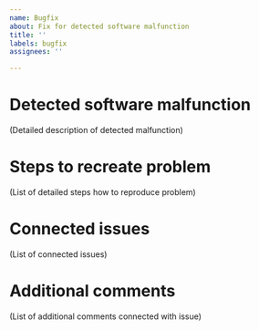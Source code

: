 ```yaml
---
name: Bugfix
about: Fix for detected software malfunction
title: ''
labels: bugfix
assignees: ''

---
```


# Detected software malfunction

(Detailed description of detected malfunction)

# Steps to recreate problem

(List of detailed steps how to reproduce problem)

# Connected issues

(List of connected issues)

# Additional comments

(List of additional comments connected with issue)

